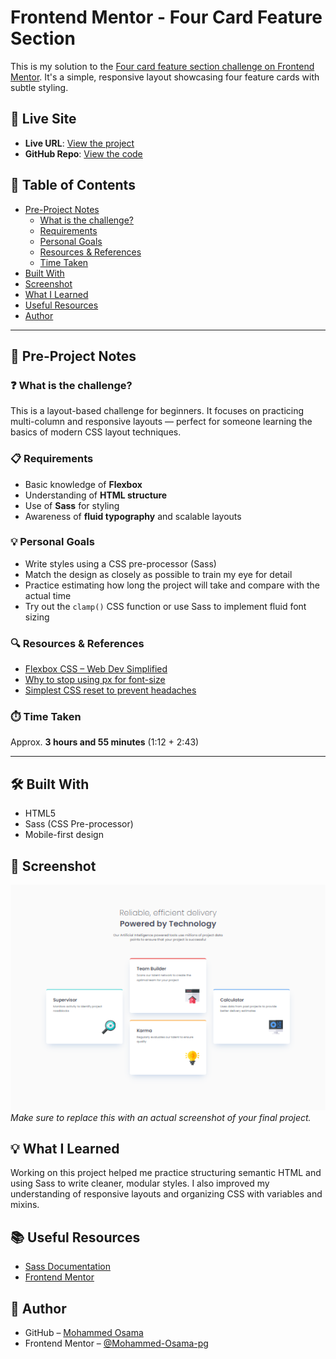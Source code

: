 # Frontend Mentor - Four Card Feature Section

This is my solution to the [Four card feature section challenge on Frontend Mentor](https://www.frontendmentor.io/challenges/four-card-feature-section-weK1eFYK). It's a simple, responsive layout showcasing four feature cards with subtle styling.

## 🚀 Live Site

- **Live URL**: [View the project](https://mohammed-osama-pg.github.io/FdMr-Four-card-feature-section)
- **GitHub Repo**: [View the code](https://github.com/Mohammed-Osama-pg/FdMr-Four-card-feature-section.git)

## 📑 Table of Contents

- [Pre-Project Notes](#-pre-project-notes)
  - [What is the challenge?](#-what-is-the-challenge)
  - [Requirements](#-requirements)
  - [Personal Goals](#-personal-goals)
  - [Resources & References](#-resources--references)
  - [Time Taken](#-time-taken)
- [Built With](#️-built-with)
- [Screenshot](#-screenshot)
- [What I Learned](#-what-i-learned)
- [Useful Resources](#-useful-resources)
- [Author](#-author)

---

## 📝 Pre-Project Notes

### ❓ What is the challenge?

This is a layout-based challenge for beginners. It focuses on practicing multi-column and responsive layouts — perfect for someone learning the basics of modern CSS layout techniques.

### 📋 Requirements

- Basic knowledge of **Flexbox**
- Understanding of **HTML structure**
- Use of **Sass** for styling
- Awareness of **fluid typography** and scalable layouts

### 💡 Personal Goals

- Write styles using a CSS pre-processor (Sass)
- Match the design as closely as possible to train my eye for detail
- Practice estimating how long the project will take and compare with the actual time
- Try out the `clamp()` CSS function or use Sass to implement fluid font sizing

### 🔍 Resources & References

- [Flexbox CSS – Web Dev Simplified](https://www.youtube.com/watch?v=phWxA89Dy94)
- [Why to stop using px for font-size](https://www.youtube.com/watch?v=xCSw6bPXZks)
- [Simplest CSS reset to prevent headaches](https://www.youtube.com/watch?v=2lyDv0wOQuQ)

### ⏱️ Time Taken

Approx. **3 hours and 55 minutes** (1:12 + 2:43)

---

## 🛠️ Built With

- HTML5
- Sass (CSS Pre-processor)
- Mobile-first design

## 📸 Screenshot

![Project Screenshot](./screenshot.png)  
_Make sure to replace this with an actual screenshot of your final project._

## 💡 What I Learned

Working on this project helped me practice structuring semantic HTML and using Sass to write cleaner, modular styles. I also improved my understanding of responsive layouts and organizing CSS with variables and mixins.

## 📚 Useful Resources

- [Sass Documentation](https://sass-lang.com/documentation)
- [Frontend Mentor](https://www.frontendmentor.io)

## 👤 Author

- GitHub – [Mohammed Osama](https://github.com/Mohammed-Osama-pg)
- Frontend Mentor – [@Mohammed-Osama-pg](https://www.frontendmentor.io/profile/Mohammed-Osama-pg)
